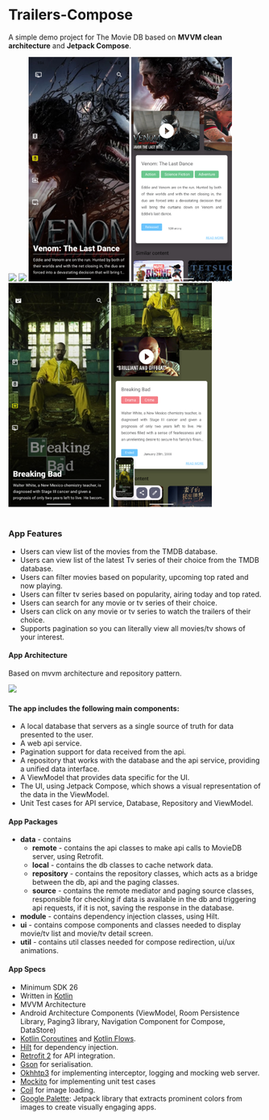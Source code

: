 # Trailers-Compose
A simple demo project for The Movie DB based on <b>MVVM clean architecture</b> and <b>Jetpack Compose</b>.

<img src="https://github.com/anitaa1990/Trailers-Compose/blob/main/media/1.gif" width="200" style="max-width:100%;">  <img src="https://github.com/anitaa1990/Trailers-Compose/blob/main/media/2.gif" width="200" style="max-width:100%;">  <img src="https://github.com/anitaa1990/Trailers-Compose/blob/main/media/3.png" width="200" style="max-width:100%;">  <img src="https://github.com/anitaa1990/Trailers-Compose/blob/main/media/4.png" width="200" style="max-width:100%;">  <img src="https://github.com/anitaa1990/Trailers-Compose/blob/main/media/5.png" width="200" style="max-width:100%;">  <img src="https://github.com/anitaa1990/Trailers-Compose/blob/main/media/6.png" width="200" style="max-width:100%;"></br></br>

### App Features
* Users can view list of the movies from the TMDB database.
* Users can view list of the latest Tv series of their choice from the TMDB database.
* Users can filter movies based on popularity, upcoming top rated and now playing.
* Users can filter tv series based on popularity, airing today and top rated.
* Users can search for any movie or tv series of their choice.
* Users can click on any movie or tv series to watch the trailers of their choice.
* Supports pagination so you can literally view all movies/tv shows of your interest.

#### App Architecture 
Based on mvvm architecture and repository pattern.

<img src="https://github.com/anitaa1990/TrailersApp/blob/master/media/1.png" width="500" style="max-width:500%;">
 
 #### The app includes the following main components:

* A local database that servers as a single source of truth for data presented to the user. 
* A web api service.
* Pagination support for data received from the api.
* A repository that works with the database and the api service, providing a unified data interface.
* A ViewModel that provides data specific for the UI.
* The UI, using Jetpack Compose, which shows a visual representation of the data in the ViewModel.
* Unit Test cases for API service, Database, Repository and ViewModel.


#### App Packages
* <b>data</b> - contains 
    * <b>remote</b> - contains the api classes to make api calls to MovieDB server, using Retrofit. 
    * <b>local</b> - contains the db classes to cache network data.
    * <b>repository</b> - contains the repository classes, which acts as a bridge between the db, api and the paging classes.
    * <b>source</b> - contains the remote mediator and paging source classes, responsible for checking if data is available in the db and triggering api requests, if it is not, saving the response in the database.
* <b>module</b> - contains dependency injection classes, using Hilt.   
* <b>ui</b> - contains compose components and classes needed to display movie/tv list and movie/tv detail screen.
* <b>util</b> - contains util classes needed for compose redirection, ui/ux animations.


#### App Specs
* Minimum SDK 26
* Written in [Kotlin](https://kotlinlang.org/)
* MVVM Architecture
* Android Architecture Components (ViewModel, Room Persistence Library, Paging3 library, Navigation Component for Compose, DataStore)
* [Kotlin Coroutines]([url](https://kotlinlang.org/docs/coroutines-overview.html)) and [Kotlin Flows]([url](https://developer.android.com/kotlin/flow)).
* [Hilt]([url](https://developer.android.com/training/dependency-injection/hilt-android)) for dependency injection.
* [Retrofit 2](https://square.github.io/retrofit/) for API integration.
* [Gson](https://github.com/google/gson) for serialisation.
* [Okhhtp3](https://github.com/square/okhttp) for implementing interceptor, logging and mocking web server.
* [Mockito](https://site.mockito.org/) for implementing unit test cases
* [Coil]([url](https://coil-kt.github.io/coil/compose/)) for image loading.
* [Google Palette]([url](https://developer.android.com/develop/ui/views/graphics/palette-colors)): Jetpack library that extracts prominent colors from images to create visually engaging apps.
  
